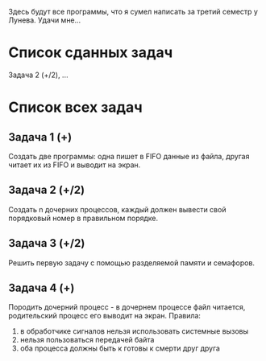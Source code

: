 Здесь будут все программы, что я сумел написать за третий семестр у Лунева. Удачи мне...
# Список сданных задач
Задача 2 (+/2), ...

# Список всех задач
## Задача 1 (+)
Создать две программы: одна пишет в FIFO данные из файла, другая читает их из FIFO и выводит на экран.
## Задача 2 (+/2)
Создать n дочерних процессов, каждый должен вывести свой порядковый номер в правильном порядке.
## Задача 3 (+/2)
Решить первую задачу с помощью разделяемой памяти и семафоров.
## Задача 4 (+)
Породить дочерний процесс - в дочернем процессе файл читается, родительский процесс его выводит на экран.
Правила:
1) в обработчике сигналов нельзя использовать системные вызовы
2) нельзя пользоваться передачей байта
3) оба процесса должны быть к готовы к смерти друг друга

